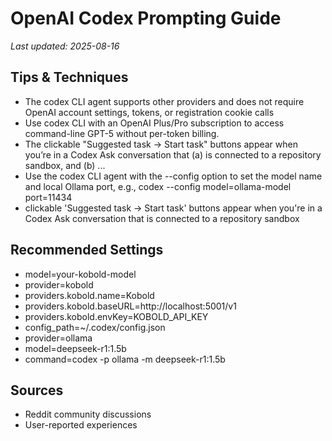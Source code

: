 # OpenAI Codex Prompting Guide

*Last updated: 2025-08-16*

## Tips & Techniques

- The codex CLI agent supports other providers and does not require OpenAI account settings, tokens, or registration cookie calls
- Use codex CLI with an OpenAI Plus/Pro subscription to access command-line GPT-5 without per-token billing.
- The clickable "Suggested task → Start task" buttons appear when you’re in a Codex Ask conversation that (a) is connected to a repository sandbox, and (b) ...
- Use the codex CLI agent with the --config option to set the model name and local Ollama port, e.g., codex --config model=ollama-model port=11434
- clickable 'Suggested task → Start task' buttons appear when you're in a Codex Ask conversation that is connected to a repository sandbox

## Recommended Settings

- model=your-kobold-model
- provider=kobold
- providers.kobold.name=Kobold
- providers.kobold.baseURL=http://localhost:5001/v1
- providers.kobold.envKey=KOBOLD_API_KEY
- config_path=~/.codex/config.json
- provider=ollama
- model=deepseek-r1:1.5b
- command=codex -p ollama -m deepseek-r1:1.5b

## Sources

- Reddit community discussions
- User-reported experiences
